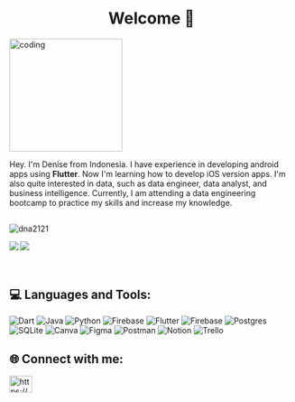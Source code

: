 <h1 align="center">Welcome 👋</h1>

<p><img src="https://i.pinimg.com/originals/f0/f0/d9/f0f0d932d6e39c7af5aa305cbd8da735.gif" alt="coding" width="200" /></p>

Hey. I'm Denise from Indonesia. I have experience in developing android apps using **Flutter**. Now I'm learning how to develop iOS version apps. I'm also quite interested in data, such as data engineer, data analyst, and business intelligence. Currently, I am attending a data engineering bootcamp to practice my skills and increase my knowledge.

##


<p><img align="center" src="https://github-readme-streak-stats.herokuapp.com/?user=dna2121&" alt="dna2121" /></p>

<p><img align="left" src="http://github-profile-summary-cards.vercel.app/api/cards/most-commit-language?username=dna2121&theme=default" /></p>

![](https://github-readme-stats.vercel.app/api/top-langs/?username=dna2121&theme=default&hide_border=false&include_all_commits=true&count_private=true&layout=compact) </br></br></br>

## 💻 Languages and Tools:
![Dart](https://img.shields.io/badge/dart-%230175C2.svg?style=flat-square&logo=dart&logoColor=white) ![Java](https://img.shields.io/badge/java-%23ED8B00.svg?style=flat-square&logo=openjdk&logoColor=white) ![Python](https://img.shields.io/badge/python-3670A0?style=flat-square&logo=python&logoColor=ffdd54) ![Firebase](https://img.shields.io/badge/firebase-%23039BE5.svg?style=flat-square&logo=firebase) ![Flutter](https://img.shields.io/badge/Flutter-%2302569B.svg?style=flat-square&logo=Flutter&logoColor=white) ![Firebase](https://img.shields.io/badge/Firebase-039BE5?style=flat-square&logo=Firebase&logoColor=white) ![Postgres](https://img.shields.io/badge/postgres-%23316192.svg?style=flat-square&logo=postgresql&logoColor=white) ![SQLite](https://img.shields.io/badge/sqlite-%2307405e.svg?style=flat-square&logo=sqlite&logoColor=white) ![Canva](https://img.shields.io/badge/Canva-%2300C4CC.svg?style=flat-square&logo=Canva&logoColor=white) ![Figma](https://img.shields.io/badge/figma-%23F24E1E.svg?style=flat-square&logo=figma&logoColor=white) ![Postman](https://img.shields.io/badge/Postman-FF6C37?style=flat-square&logo=postman&logoColor=white) ![Notion](https://img.shields.io/badge/Notion-%23000000.svg?style=flat-square&logo=notion&logoColor=white) ![Trello](https://img.shields.io/badge/Trello-%23026AA7.svg?style=flat-square&logo=Trello&logoColor=white)

## 🌐 Connect with me:
<p align="left">
<a href="https://www.linkedin.com/in/denise-nw/" target="blank"><img align="center" src="https://raw.githubusercontent.com/rahuldkjain/github-profile-readme-generator/master/src/images/icons/Social/linked-in-alt.svg" alt="https://www.linkedin.com/in/denise-nw/" height="30" width="40" /></a>
</p>
